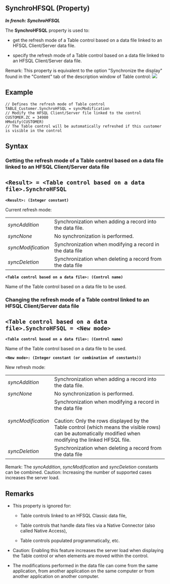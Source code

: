 
## SynchroHFSQL (Property)

***In french: SynchroHFSQL***
	



<a name="XUse"></a>
<a name="Use"></a>
<a name="description"></a>
The **SynchroHFSQL** property is used to: 

- get the refresh mode of a Table control based on a data file linked to an HFSQL Client/Server data file. 

- specify the refresh mode of a Table control based on a data file linked to an HFSQL Client/Server data file. 




Remark: This property is equivalent to the option "Synchronize the display" found in the "Content" tab of the description window of Table control: ![](https://doc.pcsoft.fr/en-US/images/image.awp?langid=3&name=Table_Fichier_Synchro%20-%20HC%20N%B0001.gif)

<a name="Example1"></a>
<a name="sample_code"></a>

## Example


```wl
// Defines the refresh mode of Table control
TABLE_Customer.SynchroHFSQL = syncModification
// Modify the HFSQL Client/Server file linked to the control
CUSTOMER.ZC = 34980
HModify(CUSTOMER) 
// The Table control will be automatically refreshed if this customer is visible in the control
```

<a name="XSYNTAX"></a>

## Syntax
<a name="SYNTAX1"></a>

### Getting the refresh mode of a Table control based on a data file linked to an HFSQL Client/Server data file

`<Result> = <Table control based on a data file>.SynchroHFSQL`
---

**`<Result>: (Integer constant)`**

Current refresh mode: 


|   |   |
| --- | --- |
| *syncAddition* | Synchronization when adding a record into the data file. |
| *syncNone* | No synchronization is performed. |
| *syncModification* | Synchronization when modifying a record in the data file |
| *syncDeletion* | Synchronization when deleting a record from the data file |



**`<Table control based on a data file>: (Control name)`**

Name of the Table control based on a data file to be used.


<a name="SYNTAX2"></a>

### Changing the refresh mode of a Table control linked to an HFSQL Client/Server data file

`<Table control based on a data file>.SynchroHFSQL = <New mode>`
---

**`<Table control based on a data file>: (Control name)`**

Name of the Table control based on a data file to be used.

**`<New mode>: (Integer constant (or combination of constants))`**

New refresh mode: 


|   |   |
| --- | --- |
| *syncAddition* | Synchronization when adding a record into the data file. |
| *syncNone* | No synchronization is performed. |
| *syncModification* | Synchronization when modifying a record in the data file<br><br>Caution: Only the rows displayed by the Table control (which means the visible rows) can be automatically modified when modifying the linked HFSQL file. |
| *syncDeletion* | Synchronization when deleting a record from the data file |


Remark: The *syncAddition*, *syncModification* and *syncDeletion* constants can be combined. 
Caution: Increasing the number of supported cases increases the server load. 



<a name="NOTE0"></a>
<a name="NOTE0_1"></a>

## Remarks


- This property is ignored for: 

	- Table controls linked to an HFSQL Classic data file,

	- Table controls that handle data files via a Native Connector (also called Native Access),

	- Table controls populated programmatically, etc.




- Caution: Enabling this feature increases the server load when displaying the Table control or when elements are moved within the control.

- The modifications performed in the data file can come from the same application, from another application on the same computer or from another application on another computer.





